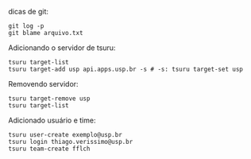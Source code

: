 dicas de git:

    git log -p
    git blame arquivo.txt  

Adicionando o servidor de tsuru:

    tsuru target-list
    tsuru target-add usp api.apps.usp.br -s # -s: tsuru target-set usp
    
Removendo servidor:

    tsuru target-remove usp
    tsuru target-list
    
Adicionado usuário e time:

    tsuru user-create exemplo@usp.br
    tsuru login thiago.verissimo@usp.br
    tsuru team-create fflch
